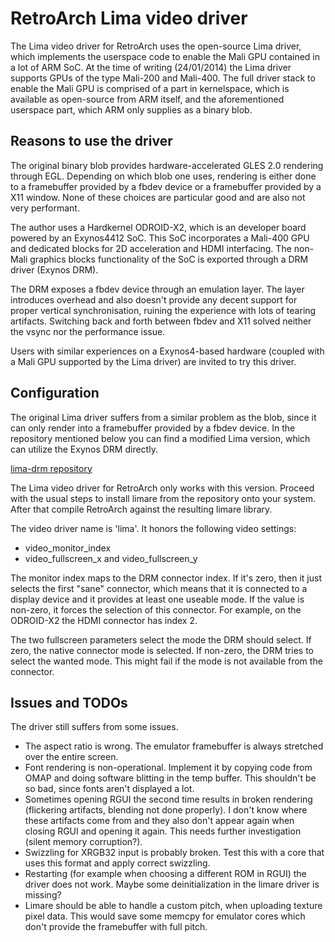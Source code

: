 # RetroArch Lima video driver

The Lima video driver for RetroArch uses the open-source Lima driver, which implements the userspace code to enable the Mali GPU contained in a lot of ARM SoC. At the time of writing (24/01/2014) the Lima driver supports GPUs of the type Mali-200 and Mali-400. The full driver stack to enable the Mali GPU is comprised of a part in kernelspace, which is available as open-source from ARM itself, and the aforementioned userspace part, which ARM only supplies as a binary blob.

## Reasons to use the driver

The original binary blob provides hardware-accelerated GLES 2.0 rendering through EGL. Depending on which blob one uses, rendering is either done to a framebuffer provided by a fbdev device or a framebuffer provided by a X11 window. None of these choices are particular good and are also not very performant.

The author uses a Hardkernel ODROID-X2, which is an developer board powered by an Exynos4412 SoC. This SoC incorporates a Mali-400 GPU and dedicated blocks for 2D acceleration and HDMI interfacing. The non-Mali graphics blocks functionality of the SoC is exported through a DRM driver (Exynos DRM).

The DRM exposes a fbdev device through an emulation layer. The layer introduces overhead and also doesn't provide any decent support for proper vertical synchronisation, ruining the experience with lots of tearing artifacts. Switching back and forth between fbdev and X11 solved neither the vsync nor the performance issue.

Users with similar experiences on a Exynos4-based hardware (coupled with a Mali GPU supported by the Lima driver) are invited to try this driver.

## Configuration

The original Lima driver suffers from a similar problem as the blob, since it can only render into a framebuffer provided by a fbdev device. In the repository mentioned below you can find a modified Lima version, which can utilize the Exynos DRM directly.

[lima-drm repository](https://gitorious.org/lima-drm/lima-drm)

The Lima video driver for RetroArch only works with this version. Proceed with the usual steps to install limare from the repository onto your system. After that compile RetroArch against the resulting limare library.

The video driver name is 'lima'. It honors the following video settings:

   - video\_monitor\_index
   - video\_fullscreen\_x and video\_fullscreen\_y

The monitor index maps to the DRM connector index. If it's zero, then it just selects the first "sane" connector, which means that it is connected to a display device and it provides at least one useable mode. If the value is non-zero, it forces the selection of this connector. For example, on the ODROID-X2 the HDMI connector has index 2.

The two fullscreen parameters select the mode the DRM should select. If zero, the native connector mode is selected. If non-zero, the DRM tries to select the wanted mode. This might fail if the mode is not available from the connector.

## Issues and TODOs

The driver still suffers from some issues.

   - The aspect ratio is wrong. The emulator framebuffer is always stretched over the entire screen.
   - Font rendering is non-operational. Implement it by copying code from OMAP and doing software blitting in the temp buffer. This shouldn't be so bad, since fonts aren't displayed a lot.
   - Sometimes opening RGUI the second time results in broken rendering (flickering artifacts, blending not done properly). I don't know where these artifacts come from and they also don't appear again when closing RGUI and opening it again. This needs further investigation (silent memory corruption?).
   - Swizzling for XRGB32 input is probably broken. Test this with a core that uses this format and apply correct swizzling.
   - Restarting (for example when choosing a different ROM in RGUI) the driver does not work. Maybe some deinitialization in the limare driver is missing?
   - Limare should be able to handle a custom pitch, when uploading texture pixel data. This would save some memcpy for emulator cores which don't provide the framebuffer with full pitch.

